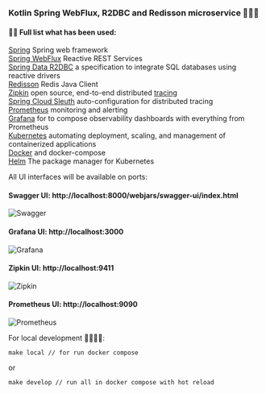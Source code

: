 ### Kotlin Spring WebFlux, R2DBC and Redisson microservice 👋✨💫

#### 👨‍💻 Full list what has been used:
[Spring](https://spring.io/) Spring web framework <br/>
[Spring WebFlux](https://docs.spring.io/spring-framework/docs/current/reference/html/web-reactive.html) Reactive REST Services <br/>
[Spring Data R2DBC](https://spring.io/projects/spring-data-r2dbc) a specification to integrate SQL databases using reactive drivers <br/>
[Redisson](https://redisson.org/) Redis Java Client <br/>
[Zipkin](https://zipkin.io/) open source, end-to-end distributed [tracing](https://opentracing.io/) <br/>
[Spring Cloud Sleuth](https://docs.spring.io/spring-cloud-sleuth/docs/current-SNAPSHOT/reference/html/index.html) auto-configuration for distributed tracing <br/>
[Prometheus](https://prometheus.io/) monitoring and alerting <br/>
[Grafana](https://grafana.com/) for to compose observability dashboards with everything from Prometheus <br/>
[Kubernetes](https://kubernetes.io/) automating deployment, scaling, and management of containerized applications <br/>
[Docker](https://www.docker.com/) and docker-compose <br/>
[Helm](https://helm.sh/) The package manager for Kubernetes <br/>

All UI interfaces will be available on ports:

#### Swagger UI: http://localhost:8000/webjars/swagger-ui/index.html
<img src="https://i.postimg.cc/y6PNgrfr/Swagger-UI-2022-10-08-12-17-39.png" alt="Swagger"/>

#### Grafana UI: http://localhost:3000
<img src="https://i.postimg.cc/dVngVPQz/Spring-Boot-2-1-System-Monitor-Dashboards-Grafana-2022-10-15-15-17-52.png" alt="Grafana"/>

#### Zipkin UI: http://localhost:9411
<img src="https://i.postimg.cc/v83QHxBJ/Zipkin-2022-10-08-11-18-08.png" alt="Zipkin"/>

#### Prometheus UI: http://localhost:9090
<img src="https://i.postimg.cc/tTDHT8X3/Prometheus-Time-Series-Collection-and-Processing-Server-2022-10-08-11-19-05.png" alt="Prometheus"/>


For local development 🙌👨‍💻🚀:

```
make local // for run docker compose
```
or
```
make develop // run all in docker compose with hot reload
```